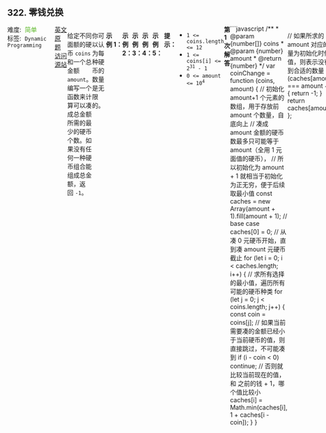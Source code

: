 <div style="font-size: 20px; margin-bottom: 15px; font-weight: bold;">322. 零钱兑换</div>
<div style="display: flex; font-size: 14px; justify-content: space-between;"><div><span style="margin-right: 30px;">难度:&nbsp;&nbsp;<label style="color: rgb(90, 183, 38);">简单</label></span><span style="margin-right: 30px;">标签:&nbsp;&nbsp;<code>Dynamic Programming</code></span></div><div><span style="margin-right: 15px;"><a href="https://leetcode.com/problems/coin-change/">英文原题</a></span><span><a href="https://leetcode-cn.com/problems/coin-change/">访问源站</a></span></div>
<hr style="height: 1px; margin: 1em 0px;" />
<p>给定不同面额的硬币 <code>coins</code> 和一个总金额 <code>amount</code>。编写一个函数来计算可以凑成总金额所需的最少的硬币个数。如果没有任何一种硬币组合能组成总金额，返回 <code>-1</code>。</p>

<p>你可以认为每种硬币的数量是无限的。</p>

<p> </p>

<p><strong>示例 1：</strong></p>

<pre>
<strong>输入：</strong>coins = <code>[1, 2, 5]</code>, amount = <code>11</code>
<strong>输出：</strong><code>3</code> 
<strong>解释：</strong>11 = 5 + 5 + 1</pre>

<p><strong>示例 2：</strong></p>

<pre>
<strong>输入：</strong>coins = <code>[2]</code>, amount = <code>3</code>
<strong>输出：</strong>-1</pre>

<p><strong>示例 3：</strong></p>

<pre>
<strong>输入：</strong>coins = [1], amount = 0
<strong>输出：</strong>0
</pre>

<p><strong>示例 4：</strong></p>

<pre>
<strong>输入：</strong>coins = [1], amount = 1
<strong>输出：</strong>1
</pre>

<p><strong>示例 5：</strong></p>

<pre>
<strong>输入：</strong>coins = [1], amount = 2
<strong>输出：</strong>2
</pre>

<p> </p>

<p><strong>提示：</strong></p>

<ul>
	<li><code>1 <= coins.length <= 12</code></li>
	<li><code>1 <= coins[i] <= 2<sup>31</sup> - 1</code></li>
	<li><code>0 <= amount <= 10<sup>4</sup></code></li>
</ul>

<hr style="height: 1px; margin: 1em 0px;" />
<strong>第1次解答</strong>
```javascript
/**
 * @param {number[]} coins
 * @param {number} amount
 * @return {number}
 */
var coinChange = function (coins, amount) {
  // 初始化 amount+1 个元素的数组，用于存放前 amount 个数量，自底向上
  // 凑成 amount 金额的硬币数最多只可能等于 amount（全用 1 元面值的硬币），
  // 所以初始化为 amount + 1 就相当于初始化为正无穷，便于后续取最小值
  const caches = new Array(amount + 1).fill(amount + 1);
  // base case
  caches[0] = 0;
  // 从凑 0 元硬币开始，直到凑 amount 元硬币截止
  for (let i = 0; i < caches.length; i++) {
    // 求所有选择的最小值，遍历所有可能的硬币种类
    for (let j = 0; j < coins.length; j++) {
      const coin = coins[j];
      // 如果当前需要凑的金额已经小于当前硬币的值，则直接跳过，不可能凑到
      if (i - coin < 0) continue;
      // 否则就比较当前现在的值，和 之前的钱 + 1，哪个值比较小
      caches[i] = Math.min(caches[i], 1 + caches[i - coin]);
    }
  }

  // 如果所求的 amount 对应的数量为初始化时候的值，则表示没有找到合适的数量
  if (caches[amount] === amount + 1) {
    return -1;
  }
  return caches[amount];
};
```